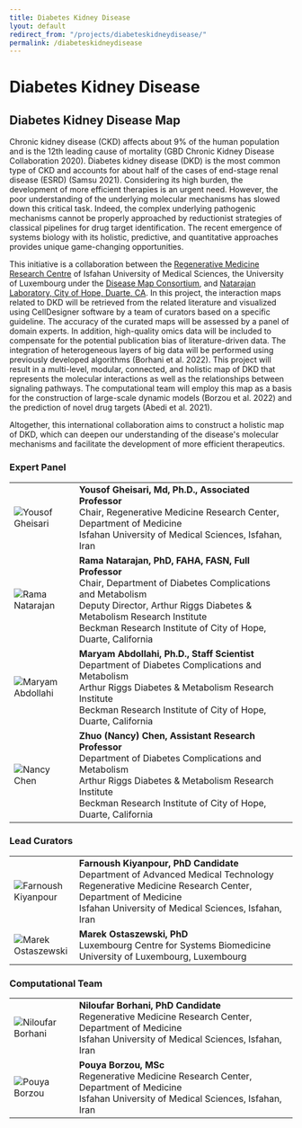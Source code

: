 ```yaml
---
title: Diabetes Kidney Disease
lyout: default
redirect_from: "/projects/diabeteskidneydisease/"
permalink: /diabeteskidneydisease
---
```


# Diabetes Kidney Disease

## Diabetes Kidney Disease Map

Chronic kidney disease (CKD) affects about 9% of the human population and is the 12th leading cause of mortality (GBD Chronic Kidney Disease Collaboration 2020). Diabetes kidney disease (DKD) is the most common type of CKD and accounts for about half of the cases of end-stage renal disease (ESRD) (Samsu 2021). Considering its high burden, the development of more efficient therapies is an urgent need. However, the poor understanding of the underlying molecular mechanisms has slowed down this critical task. Indeed, the complex underlying pathogenic mechanisms cannot be properly approached by reductionist strategies of classical pipelines for drug target identification. The recent emergence of systems biology with its holistic, predictive, and quantitative approaches provides unique game-changing opportunities.


This initiative is a collaboration between the [Regenerative Medicine Research Centre](http://rmrc.mui.ac.ir) of Isfahan University of Medical Sciences, the University of Luxembourg under the [Disease Map Consortium](https://disease-maps.org/), and [Natarajan Laboratory, City of Hope, Duarte, CA](https://www.cityofhope.org/research/riggs-institute/diabetes-complications-and-metabolism/natarajan-lab). In this project, the interaction maps related to DKD will be retrieved from the related literature and visualized using CellDesigner software by a team of curators based on a specific guideline. The accuracy of the curated maps will be assessed by a panel of domain experts. In addition, high-quality omics data will be included to compensate for the potential publication bias of literature-driven data. The integration of heterogeneous layers of big data will be performed using previously developed algorithms (Borhani et al. 2022). This project will result in a multi-level, modular, connected, and holistic map of DKD that represents the molecular interactions as well as the relationships between signaling pathways. The computational team will employ this map as a basis for the construction of large-scale dynamic models (Borzou et al. 2022) and the prediction of novel drug targets (Abedi et al. 2021).


Altogether, this international collaboration aims to construct a holistic map of DKD, which can deepen our understanding of the disease's molecular mechanisms and facilitate the development of more efficient therapeutics.

<h3 id="expertpanel">Expert Panel</h3>

<table>
<tr>
<td style="width: 100px;"><img src="../images/team/YousofGheisari.jpg" alt="Yousof Gheisari" /></td>
<td><strong>Yousof Gheisari, Md, Ph.D., Associated Professor</strong>
<br />Chair, Regenerative Medicine Research Center, Department of Medicine
<br />Isfahan University of Medical Sciences, Isfahan, Iran</td>
</tr>
<tr>
<td style="width: 100px;"><img src="../images/team/RamaNatarajan.jpg" alt="Rama Natarajan" /></td>
<td><strong>Rama Natarajan, PhD, FAHA, FASN, Full Professor</strong>
<br />Chair, Department of Diabetes Complications and Metabolism
<br />Deputy Director, Arthur Riggs Diabetes & Metabolism Research Institute
<br />Beckman Research Institute of City of Hope, Duarte, California</td>
</tr>
<tr>
<td style="width: 100px;"><img src="../images/team/MaryamAbdollahi.jpg" alt="Maryam Abdollahi" /></td>
<td><strong>Maryam Abdollahi, Ph.D., Staff Scientist</strong>
<br />Department of Diabetes Complications and Metabolism
<br />Arthur Riggs Diabetes & Metabolism Research Institute
<br />Beckman Research Institute of City of Hope, Duarte, California</td>
</tr>
<tr>
<td style="width: 100px;"><img src="../images/team/NancyChen.jpg" alt="Nancy Chen" /></td>
<td><strong>Zhuo (Nancy) Chen, Assistant Research Professor</strong>
<br />Department of Diabetes Complications and Metabolism
<br />Arthur Riggs Diabetes & Metabolism Research Institute
<br />Beckman Research Institute of City of Hope, Duarte, California</td>
</tr>
</table>

<h3 id="leadcurators">Lead Curators</h3>

<table>
<tr>
<td style="width: 100px;"><img src="../images/team/FarnoushKiyanpour.jpg" alt="Farnoush Kiyanpour" /></td>
<td><strong>Farnoush Kiyanpour, PhD Candidate</strong>
<br />Department of Advanced Medical Technology
<br />Regenerative Medicine Research Center, Department of Medicine
<br />Isfahan University of Medical Sciences, Isfahan, Iran</td>
</tr>
<tr>
<td style="width: 100px;"><img src="../images/team/MarekOstaszewski.jpg" alt="Marek Ostaszewski" /></td>
<td><strong>Marek Ostaszewski, PhD</strong>
<br />Luxembourg Centre for Systems Biomedicine
<br />University of Luxembourg, Luxembourg</td>
</tr>
</table>

<h3 id="computationalteam">Computational Team</h3>

<table>
<tr>
<td style="width: 100px;"><img src="../images/team/NiloufarBorhani.jpg" alt="Niloufar Borhani" /></td>
<td><strong>Niloufar Borhani, PhD Candidate</strong>
<br />Regenerative Medicine Research Center, Department of Medicine
<br />Isfahan University of Medical Sciences, Isfahan, Iran</td>
</tr>
<tr>
<td style="width: 100px;"><img src="../images/team/PouyaBorzou.jpg" alt="Pouya Borzou" /></td>
<td><strong>Pouya Borzou, MSc</strong>
<br />Regenerative Medicine Research Center, Department of Medicine
<br />Isfahan University of Medical Sciences, Isfahan, Iran</td>
</tr>
</table>
